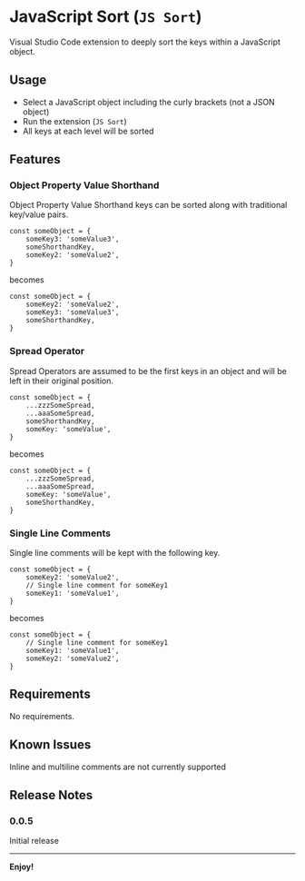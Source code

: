 # JavaScript Sort (`JS Sort`)

Visual Studio Code extension to deeply sort the keys within a JavaScript object.

## Usage

- Select a JavaScript object including the curly brackets (not a JSON object)
- Run the extension (`JS Sort`)
- All keys at each level will be sorted

## Features

### **Object Property Value Shorthand**

Object Property Value Shorthand keys can be sorted along with traditional key/value pairs.

    const someObject = {
        someKey3: 'someValue3',
        someShorthandKey,
        someKey2: 'someValue2',
    }

becomes

    const someObject = {
        someKey2: 'someValue2',
        someKey3: 'someValue3',
        someShorthandKey,
    }

### **Spread Operator**

Spread Operators are assumed to be the first keys in an object and will be left in their original position.

    const someObject = {
        ...zzzSomeSpread,
        ...aaaSomeSpread,
        someShorthandKey,
        someKey: 'someValue',
    }

becomes

    const someObject = {
        ...zzzSomeSpread,
        ...aaaSomeSpread,
        someKey: 'someValue',
        someShorthandKey,
    }

### **Single Line Comments**

Single line comments will be kept with the following key.

    const someObject = {
        someKey2: 'someValue2',
        // Single line comment for someKey1
        someKey1: 'someValue1',
    }

becomes

    const someObject = {
        // Single line comment for someKey1
        someKey1: 'someValue1',
        someKey2: 'someValue2',
    }

## Requirements

No requirements.

## Known Issues

Inline and multiline comments are not currently supported

## Release Notes

### 0.0.5

Initial release

---

**Enjoy!**
